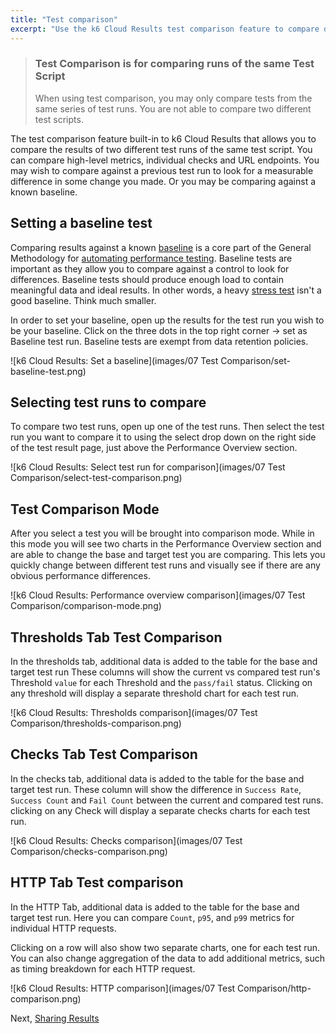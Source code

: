 ```yaml
---
title: "Test comparison"
excerpt: "Use the k6 Cloud Results test comparison feature to compare data across different test runs."
---
```


<div class="doc-blockquote" data-props='{"mod": "warning"}'>

> ### Test Comparison is for comparing runs of the same Test Script
>
> When using test comparison, you may only compare tests from the same series of test runs.  You are not able to compare two different test scripts.

</div>

The test comparison feature built-in to k6 Cloud Results that allows you to compare the results of two different test runs of the same test script. You can compare high-level metrics, individual checks and URL endpoints. You may wish to compare against a previous test run to look for a measurable difference in some change you made. Or you may be comparing against a known baseline.

## Setting a baseline test

Comparing results against a known [baseline](#phase-2---baseline-testing-scaling-your-tests-and-complex-cases) is a core part of the General Methodology for [automating performance testing](/testing-guides/automated-performance-testing). Baseline tests are important as they allow you to compare against a control to look for differences. Baseline tests should produce enough load to contain meaningful data and ideal results.  In other words, a heavy [stress test](/test-types/stress-testing) isn't a good baseline. Think much smaller.

In order to set your baseline, open up the results for the test run you wish to be your baseline. Click on the three dots in the top right corner -> set as Baseline test run. Baseline tests are exempt from data retention policies.

![k6 Cloud Results: Set a baseline](images/07 Test Comparison/set-baseline-test.png)

## Selecting test runs to compare

To compare two test runs, open up one of the test runs. Then select the test run you want to compare it to using the select drop down on the right side of the test result page, just above the Performance Overview section.

![k6 Cloud Results: Select test run for comparison](images/07 Test Comparison/select-test-comparison.png)

## Test Comparison Mode

After you select a test you will be brought into comparison mode. While in this mode you will see two charts in the Performance Overview section and are able to change the base and target test you are comparing. This lets you quickly change between different test runs and visually see if there are any obvious performance differences.

![k6 Cloud Results: Performance overview comparison](images/07 Test Comparison/comparison-mode.png)

## Thresholds Tab Test Comparison

In the thresholds tab, additional data is added to the table for the base and target test run These columns will show the current vs compared test run's Threshold `value` for each Threshold and the `pass/fail` status. Clicking on any threshold will display a separate threshold chart for each test run.

![k6 Cloud Results: Thresholds comparison](images/07 Test Comparison/thresholds-comparison.png)

## Checks Tab Test Comparison

In the checks tab, additional data is added to the table for the base and target test run. These column will show the difference in `Success Rate`, `Success Count` and `Fail Count` between the current and compared test runs. clicking on any Check will display a separate checks charts for each test run.

![k6 Cloud Results: Checks comparison](images/07 Test Comparison/checks-comparison.png)

## HTTP Tab Test comparison

In the HTTP Tab, additional data is added to the table for the base and target test run. Here you can compare `Count`, `p95`, and `p99` metrics for individual HTTP requests.

Clicking on a row will also show two separate charts, one for each test run. You can also change aggregation of the data to add additional metrics, such as timing breakdown for each HTTP request.

![k6 Cloud Results: HTTP comparison](images/07 Test Comparison/http-comparison.png)

Next, [Sharing Results](/cloud/analyzing-results/test-results-menu#share-test-results)



<!---
## Analysis tab comparison

When you use the "Add this graph to analysis tab" action in the other tabs, two charts will be added to the analysis panel, one for each test run. Same goes if you add a metric via the "Add metric to visualize" button, you'll get two charts.

<div class="doc-blockquote" data-props='{"mod": "warning"}'>

> <b>Only metrics from current test run can be added to comparison chart</b><br>
> At this point metrics from the compared test run can't be added to the comparison chart.

</div>
--->
